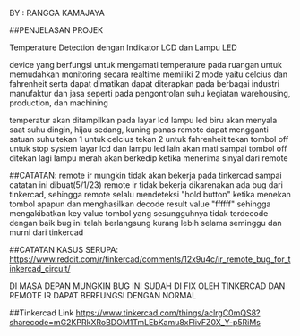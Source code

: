 BY : RANGGA KAMAJAYA

##PENJELASAN PROJEK

Temperature Detection dengan Indikator LCD dan Lampu LED

device yang berfungsi untuk mengamati temperature pada ruangan untuk memudahkan monitoring secara realtime
memiliki 2 mode yaitu celcius dan fahrenheit serta dapat dimatikan
dapat diterapkan pada berbagai industri manufaktur dan jasa seperti pada pengontrolan suhu kegiatan warehousing, production, dan machining

temperatur akan ditampilkan pada layar lcd
lampu led biru akan menyala saat suhu dingin, hijau sedang, kuning panas
remote dapat mengganti satuan suhu
tekan 1 untuk celcius
tekan 2 untuk fahrenheit
tekan tombol off untuk stop system
layar lcd dan lampu led lain akan mati sampai tombol off ditekan lagi
lampu merah akan berkedip ketika menerima sinyal dari remote


##CATATAN:
remote ir mungkin tidak akan bekerja pada tinkercad
sampai catatan ini dibuat(5/1/23) remote ir tidak bekerja
dikarenakan ada bug dari tinkercad, sehingga remote selalu
mendeteksi "hold button" ketika menekan tombol apapun dan menghasilkan decode result value "ffffff"
sehingga mengakibatkan key value tombol yang sesungguhnya tidak terdecode dengan baik
bug ini telah berlangsung kurang lebih selama seminggu dan murni dari tinkercad

##CATATAN KASUS SERUPA:
https://www.reddit.com/r/tinkercad/comments/12x9u4c/ir_remote_bug_for_tinkercad_circuit/

DI MASA DEPAN MUNGKIN BUG INI SUDAH DI FIX OLEH TINKERCAD DAN REMOTE IR DAPAT BERFUNGSI DENGAN NORMAL

##Tinkercad Link
https://www.tinkercad.com/things/aclrgC0mQS8?sharecode=mG2KPRkXRoBDOM1TmLEbKamu8xFlivFZ0X_Y-p5RiMs